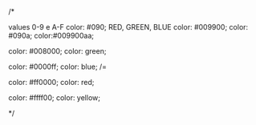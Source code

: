 /*

<hex-color> values 0-9 e A-F
color: #090; RED, GREEN, BLUE
color: #009900;
color: #090a;
color:#009900aa;

color: #008000;
color: green;

color: #0000ff;
color: blue; /=

color: #ff0000;
color: red;

color: #ffff00;
color: yellow;

*/